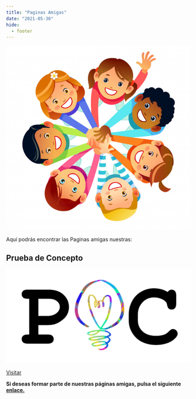 ```yaml
---
title: "Paginas Amigas"
date: "2021-05-30"
hide:
  - footer
---
```


![](../images/paginas_amigas.jpeg)

Aquí podrás encontrar las Paginas amigas nuestras:


## Prueba de Concepto

![](../images/poc_logo.png)

[Visitar](https://pruebadeconcepto.es)

**Si deseas formar parte de nuestras páginas amigas, pulsa el siguiente [enlace.](mailto:piscinadeentropia.es@gmail.com)**
